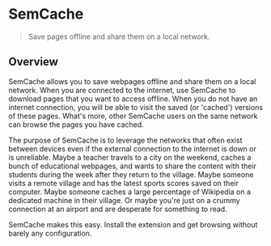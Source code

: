 # SemCache

> Save pages offline and share them on a local network.

## Overview

SemCache allows you to save webpages offline and share them on a local network.
When you are connected to the internet, use SemCache to download pages that you
want to access offline. When you do not have an internet connection, you will
be able to visit the saved (or 'cached') versions of these pages. What's more,
other SemCache users on the same network can browse the pages you have cached.

The purpose of SemCache is to leverage the networks that often exist between
devices even if the external connection to the internet is down or is
unreliable. Maybe a teacher travels to a city on the weekend, caches a bunch of
educational webpages, and wants to share the content with their students during
the week after they return to the village. Maybe someone visits a remote
village and has the latest sports scores saved on their computer. Maybe someone
caches a large percentage of Wikipedia on a dedicated machine in their village.
Or maybe you're just on a crummy connection at an airport and are desperate for
something to read.

SemCache makes this easy. Install the extension and get browsing without barely
any configuration.
